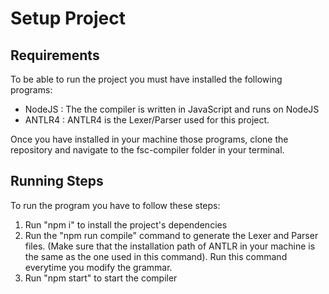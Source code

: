 # Setup Project

## Requirements

To be able to run the project you must have installed the following programs:

- NodeJS : The the compiler is written in JavaScript and runs on NodeJS
- ANTLR4 : ANTLR4 is the Lexer/Parser used for this project.

Once you have installed in your machine those programs, clone the repository and navigate to the fsc-compiler folder in your terminal.

## Running Steps

To run the program you have to follow these steps:

1. Run "npm i" to install the project's dependencies
2. Run the "npm run compile" command to generate the Lexer and Parser files. (Make sure that the installation path of ANTLR in your machine is the same as the one used in this command). Run this command everytime you modify the grammar.
3. Run "npm start" to start the compiler
